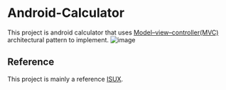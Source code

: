# Android-Calculator
This project is android calculator that uses [Model–view–controller(MVC)](http://en.wikipedia.org/wiki/Model%E2%80%93view%E2%80%93controller) architectural pattern to implement.
![image](https://elirex.github.io/project/Android-Calculator/mainpage.png)
## Reference
This project is mainly a reference [ISUX](http://isux.tencent.com/zh-hant/learn-android-from-zero-session3.html).
